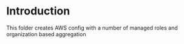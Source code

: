 # Introduction

This folder creates AWS config with a number of managed roles and organization based aggregation

